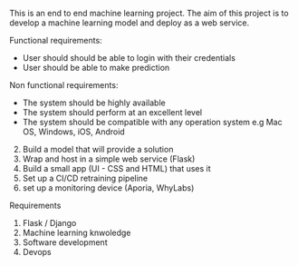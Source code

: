 This is an end to end machine learning project. The aim of this project is to develop a machine learning model and deploy as a web service.

Functional requirements:
- User should should be able to login with their credentials
- User should be able to make prediction

Non functional requirements:
- The system should be highly available
- The system should perform at an excellent level
- The system should be compatible with any operation system e.g Mac OS, Windows, iOS, Android



2. Build a model that will provide a solution
3. Wrap and host in a simple web service (Flask)
4. Build a small app (UI - CSS and HTML) that uses it 
5. Set up a CI/CD retraining pipeline
6. set up a monitoring device (Aporia, WhyLabs)


Requirements 
1. Flask / Django
2. Machine learning knwoledge 
3. Software development 
4. Devops
